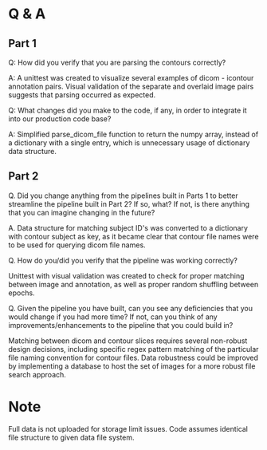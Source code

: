 # Q & A

## Part 1

Q: How did you verify that you are parsing the contours correctly?

A: A unittest was created to visualize several examples of dicom - icontour annotation pairs. Visual validation of the separate
and overlaid image pairs suggests that parsing occurred as expected.

Q: What changes did you make to the code, if any, in order to integrate it into our production code base?

A: Simplified parse_dicom_file function to return the numpy array, instead of a dictionary with a single entry, which is
unnecessary usage of dictionary data structure.


## Part 2

Q. Did you change anything from the pipelines built in Parts 1 to better streamline the pipeline built in Part 2?
If so, what? If not, is there anything that you can imagine changing in the future?

A. Data structure for matching subject ID's was converted to a dictionary with contour subject as key, as it became
clear that contour file names were to be used for querying dicom file names.

Q. How do you/did you verify that the pipeline was working correctly?

Unittest with visual validation was created to check for proper matching between image and annotation, as well as
proper random shuffling between epochs.

Q. Given the pipeline you have built, can you see any deficiencies that you would change if you had more time?
If not, can you think of any improvements/enhancements to the pipeline that you could build in?

Matching between dicom and contour slices requires several non-robust design decisions, including specific
regex pattern matching of the particular file naming convention for contour files.  Data robustness could be improved
 by implementing a database to host the set of images for a more robust file search approach.

# Note

Full data is not uploaded for storage limit issues.  Code assumes identical file structure to given data file system.
